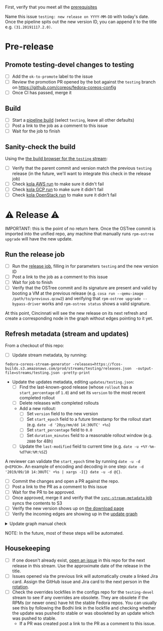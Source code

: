 First, verify that you meet all the [prerequisites](https://github.com/coreos/fedora-coreos-streams/blob/master/release-prereqs.md)

Name this issue `testing: new release on YYYY-MM-DD` with today's date. Once the pipeline spits out the new version ID, you can append it to the title e.g. `(31.20191117.2.0)`.

# Pre-release

## Promote testing-devel changes to testing

- [ ] Add the `ok-to-promote` label to the issue
- [ ] Review the promotion PR opened by the bot against the `testing` branch on https://github.com/coreos/fedora-coreos-config
- [ ] Once CI has passed, merge it

## Build

- [ ] Start a [pipeline build](https://jenkins-fedora-coreos.apps.ocp.ci.centos.org/job/fedora-coreos/job/fedora-coreos-fedora-coreos-pipeline/build?delay=0sec) (select `testing`, leave all other defaults)
- [ ] Post a link to the job as a comment to this issue
- [ ] Wait for the job to finish

## Sanity-check the build

Using the [the build browser for the `testing` stream](https://builds.coreos.fedoraproject.org/browser?stream=testing):

- [ ] Verify that the parent commit and version match the previous `testing` release (in the future, we'll want to integrate this check in the release job)
- [ ] Check [kola AWS run](https://jenkins-fedora-coreos.apps.ocp.ci.centos.org/job/kola-aws/) to make sure it didn't fail
- [ ] Check [kola GCP run](https://jenkins-fedora-coreos.apps.ocp.ci.centos.org/job/kola-gcp/) to make sure it didn't fail
- [ ] Check [kola OpenStack run](https://jenkins-fedora-coreos.apps.ocp.ci.centos.org/job/kola-openstack/) to make sure it didn't fail

# ⚠️ Release ⚠️

IMPORTANT: this is the point of no return here. Once the OSTree commit is
imported into the unified repo, any machine that manually runs `rpm-ostree
upgrade` will have the new update.

## Run the release job

- [ ] Run the [release job](https://jenkins-fedora-coreos.apps.ocp.ci.centos.org/job/fedora-coreos/job/fedora-coreos-fedora-coreos-pipeline-release/build?delay=0sec), filling in for parameters `testing` and the new version ID
- [ ] Post a link to the job as a comment to this issue
- [ ] Wait for job to finish
- [ ] Verify that the OSTree commit and its signature are present and valid by booting a VM at the previous release (e.g. `cosa run --qemu-image /path/to/previous.qcow2`) and verifying that `rpm-ostree upgrade --bypass-driver` works and `rpm-ostree status` shows a valid signature.

At this point, Cincinnati will see the new release on its next refresh and create a corresponding node in the graph without edges pointing to it yet.

## Refresh metadata (stream and updates)

From a checkout of this repo:

- [ ] Update stream metadata, by running:


```
fedora-coreos-stream-generator -releases=https://fcos-builds.s3.amazonaws.com/prod/streams/testing/releases.json  -output-file=streams/testing.json -pretty-print
```

- Update the updates metadata, editing `updates/testing.json`:
  - [ ] Find the last-known-good release (whose `rollout` has a `start_percentage` of `1.0`) and set its `version` to the most recent completed rollout
  - [ ] Delete releases with completed rollouts
  - Add a new rollout:
    - [ ] Set `version` field to the new version
    - [ ] Set `start_epoch` field to a future timestamp for the rollout start (e.g. `date -d '20yy/mm/dd 14:30UTC' +%s`)
    - [ ] Set `start_percentage` field to `0.0`
    - [ ] Set `duration_minutes` field to a reasonable rollout window (e.g. `2880` for 48h)
  - [ ] Update the `last-modified` field to current time (e.g. `date -u +%Y-%m-%dT%H:%M:%SZ`)

A reviewer can validate the `start_epoch` time by running `date -u -d @<EPOCH>`. An example of encoding and decoding in one step: `date -d '2019/09/10 14:30UTC' +%s | xargs -I{} date -u -d @{}`. 

- [ ] Commit the changes and open a PR against the repo.
- [ ] Post a link to the PR as a comment to this issue
- [ ] Wait for the PR to be approved.
- [ ] Once approved, merge it and verify that the [`sync-stream-metadata` job](https://jenkins-fedora-coreos.apps.ocp.ci.centos.org/job/sync-stream-metadata/) syncs the contents to S3
- [ ] Verify the new version shows up on [the download page](https://getfedora.org/en/coreos/download?stream=testing)
- [ ] Verify the incoming edges are showing up in the [update graph](https://builds.coreos.fedoraproject.org/graph?stream=testing)

<details>
  <summary>Update graph manual check</summary>

```
curl -H 'Accept: application/json' 'https://updates.coreos.fedoraproject.org/v1/graph?basearch=x86_64&stream=testing&rollout_wariness=0'
```

</details>

NOTE: In the future, most of these steps will be automated.

## Housekeeping

- [ ] If one doesn't already exist, [open an issue](https://github.com/coreos/fedora-coreos-streams/issues/new?labels=kind/release,jira&template=testing.md) in this repo for the next release in this stream. Use the approximate date of the release in the title.
- [ ] Issues opened via the previous link will automatically create a linked Jira card. Assign the GitHub issue and Jira card to the next person in the [rotation](https://hackmd.io/WCA8XqAoRvafnja01JG_YA).
- [ ] Check the overrides lockfiles in the configs repo for the `testing-devel` stream to see if any overrides are obsolete. They are obsolete if the RPMs (or newer ones) have hit the stable Fedora repos. You can usually see this by following the Bodhi link in the lockfile and checking whether the update was pushed to stable or was obsoleted by an update which was pushed to stable.
  - If a PR was created post a link to the PR as a comment to this issue.
